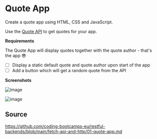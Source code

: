 # Quote App

Create a quote app using HTML, CSS and JavaScript.

Use the [Quote API](https://dummy-apis.netlify.app/api/quote) to get quotes for your app.

**Requirements**

The Quote App will display quotes together with the quote author - that's the app 😎

- [ ] Display a static default quote and quote author upon start of the app
- [ ] Add a button which will get a random quote from the API

**Screenshots**

![image](https://user-images.githubusercontent.com/16404104/126598919-6949f779-ad2c-49e7-a8f1-0aa2b92d17fa.png)

![image](https://user-images.githubusercontent.com/16404104/126598954-e525b8e3-9dd4-4ef5-a5ac-78cedfab51b8.png)

## Source

https://github.com/coding-bootcamps-eu/restful-backends/blob/main/fetch-api-and-http/01-quote-app.md
